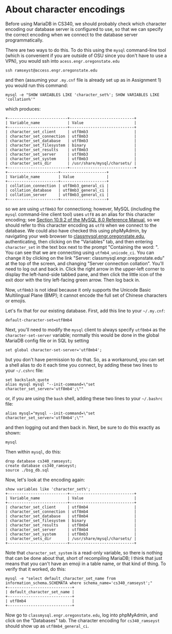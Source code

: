 # About character encodings

Before using MariaDB in CS340, we should probably check which character encoding
our database server is configured to use, so that we can specify the correct
encoding when we connect to the database server programmatically.

There are two ways to do this. To do this using the `mysql` command-line
tool (which is convenient if you are outside of OSU since you don't have
to use a VPN), you would ssh into `acess.engr.oregonstate.edu`
```
ssh ramseyst@access.engr.oregonstate.edu
```
and then (assuming your `.my.cnf` file is already set up as in Assignment&nbsp;1) 
you would run this command:
```
mysql -e "SHOW VARIABLES LIKE 'character_set%'; SHOW VARIABLES LIKE 'collation%'"
```
which produces:
```
+--------------------------+----------------------------+
| Variable_name            | Value                      |
+--------------------------+----------------------------+
| character_set_client     | utf8mb3                    |
| character_set_connection | utf8mb3                    |
| character_set_database   | utf8mb3                    |
| character_set_filesystem | binary                     |
| character_set_results    | utf8mb3                    |
| character_set_server     | utf8mb3                    |
| character_set_system     | utf8mb3                    |
| character_sets_dir       | /usr/share/mysql/charsets/ |
+--------------------------+----------------------------+
+----------------------+--------------------+
| Variable_name        | Value              |
+----------------------+--------------------+
| collation_connection | utf8mb3_general_ci |
| collation_database   | utf8mb3_general_ci |
| collation_server     | utf8mb3_general_ci |
+----------------------+--------------------+
```
so we are using `utf8mb3` for connectiong; however, MySQL (including the `mysql`
command-line client tool) uses `utf8` as an alias for this character encoding;
see
[Section 10.9.2 of the MySQL 8.0 Reference Manual](https://dev.mysql.com/doc/refman/8.0/en/charset-unicode-utf8mb3.html),
so we should refer to this character encoding as `utf8` when we connect to the
database.  We could also have checked this using phpMyAdmin, by navigating your
web browser to
[classmysql.engr.oregonstate.edu](https://classmysql.engr.oregonstate.edu),
authenticating, then clicking on the "Variables" tab, and then entering
`character_set` in the text box next to the prompt "Containing the word: ".  You
can see that we are connecting using `utfmb4_unicode_ci`. You can change it by
clicking on the link "Server: classmysql.engr.oregonstate.edu" at the top of the
screen, and changing "Server connection collation".  You'll need to log out and
back in. Click the right arrow in the upper-left corner to display the
left-hand-side tabbed pane, and then click the little icon of the exit door with
the tiny left-facing green arrow. Then log back in.

Now, `utf8mb3` is not ideal because it only supports the Unicode Basic Multilingual
Plane (BMP); it cannot encode the full set of Chinese characters or emojis.

Let's fix that for our existing database. First, add this line to your `~/.my.cnf`:
```
default-character-set=utf8mb4
```
Next, you'll need to modify the `mysql` client to always specify 
`utf8mb4` as the `character-set-server` variable; normally this would
be done in the global MariaDB config file or in SQL by setting
```
set global character-set-server='utf8mb4';
```
but you don't have permission to do that. So, as a workaround, you can set 
a shell alias to do it each time you connect, by adding these two lines
to your `~/.cshrc` file:
```
set backslash_quote
alias mysql mysql "--init-command=\"set character_set_server='utf8mb4';\""
```
or, if you are using the `bash` shell, adding these two lines to your `~/.bashrc`
file:
```
alias mysql="mysql --init-command=\"set character_set_server='utf8mb4';\""
```
and then logging out and then back in. Next, be sure to do this exactly as shown:
```
mysql
```
Then within `mysql`, do this:
```
drop database cs340_ramseyst;
create database cs340_ramseyst;
source ./bsg_db.sql
```
Now, let's look at the encoding again:
```
show variables like 'character_set%';
+--------------------------+----------------------------+
| Variable_name            | Value                      |
+--------------------------+----------------------------+
| character_set_client     | utf8mb4                    |
| character_set_connection | utf8mb4                    |
| character_set_database   | utf8mb4                    |
| character_set_filesystem | binary                     |
| character_set_results    | utf8mb4                    |
| character_set_server     | utf8mb4                    |
| character_set_system     | utf8mb3                    |
| character_sets_dir       | /usr/share/mysql/charsets/ |
+--------------------------+----------------------------+
```
Note that `character_set_system` is a read-only variable, so there is 
nothing that can be done about that, short of recompiling MariaDB; 
I think that just means that you can't have an emoji in a table name, 
or that kind of thing. To verify that it worked, do this:
```
mysql -e "select default_character_set_name from information_schema.SCHEMATA where schema_name='cs340_ramseyst';"
+----------------------------+
| default_character_set_name |
+----------------------------+
| utf8mb4                    |
+----------------------------+
```
Now go to `classmysql.engr.oregonstate.edu`, log into phpMyAdmin,
and click on the "Databases" tab. The character 
encoding for `cs340_ramseyst` should show up as `utf8mb4_general_ci`.
